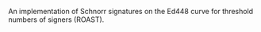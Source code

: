 An implementation of Schnorr signatures on the Ed448 curve for threshold numbers of signers (ROAST).
